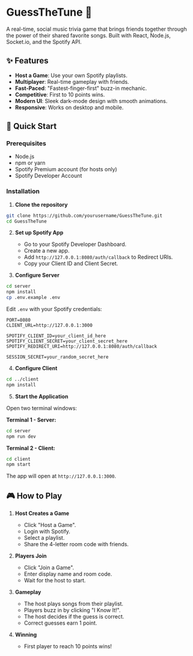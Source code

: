 # GuessTheTune 🎵

A real-time, social music trivia game that brings friends together through the power of their shared favorite songs. Built with React, Node.js, Socket.io, and the Spotify API.

## ✨ Features

- **Host a Game**: Use your own Spotify playlists.
- **Multiplayer**: Real-time gameplay with friends.
- **Fast-Paced**: "Fastest-finger-first" buzz-in mechanic.
- **Competitive**: First to 10 points wins.
- **Modern UI**: Sleek dark-mode design with smooth animations.
- **Responsive**: Works on desktop and mobile.

## 🚀 Quick Start

### Prerequisites

- Node.js
- npm or yarn
- Spotify Premium account (for hosts only)
- Spotify Developer Account

### Installation

1. **Clone the repository**
```bash
git clone https://github.com/yourusername/GuessTheTune.git
cd GuessTheTune
```

2. **Set up Spotify App**
   - Go to your Spotify Developer Dashboard.
   - Create a new app.
   - Add `http://127.0.0.1:8080/auth/callback` to Redirect URIs.
   - Copy your Client ID and Client Secret.

3. **Configure Server**
```bash
cd server
npm install
cp .env.example .env
```

Edit `.env` with your Spotify credentials:
```env
PORT=8080
CLIENT_URL=http://127.0.0.1:3000

SPOTIFY_CLIENT_ID=your_client_id_here
SPOTIFY_CLIENT_SECRET=your_client_secret_here
SPOTIFY_REDIRECT_URI=http://127.0.0.1:8080/auth/callback

SESSION_SECRET=your_random_secret_here
```

4. **Configure Client**
```bash
cd ../client
npm install
```

5. **Start the Application**

Open two terminal windows:

**Terminal 1 - Server:**
```bash
cd server
npm run dev
```

**Terminal 2 - Client:**
```bash
cd client
npm start
```

The app will open at `http://127.0.0.1:3000`.

## 🎮 How to Play

1. **Host Creates a Game**
   - Click "Host a Game".
   - Login with Spotify.
   - Select a playlist.
   - Share the 4-letter room code with friends.

2. **Players Join**
   - Click "Join a Game".
   - Enter display name and room code.
   - Wait for the host to start.

3. **Gameplay**
   - The host plays songs from their playlist.
   - Players buzz in by clicking "I Know It!".
   - The host decides if the guess is correct.
   - Correct guesses earn 1 point.

4. **Winning**
   - First player to reach 10 points wins!
